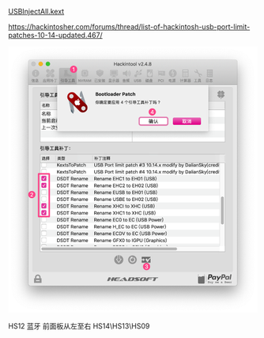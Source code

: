 [USBInjectAll.kext](https://bitbucket.org/RehabMan/os-x-usb-inject-all/downloads/)

https://hackintosher.com/forums/thread/list-of-hackintosh-usb-port-limit-patches-10-14-updated.467/



![USBPatch](./USBPatch.png)


HS12 蓝牙
前面板从左至右 HS14\HS13\HS09